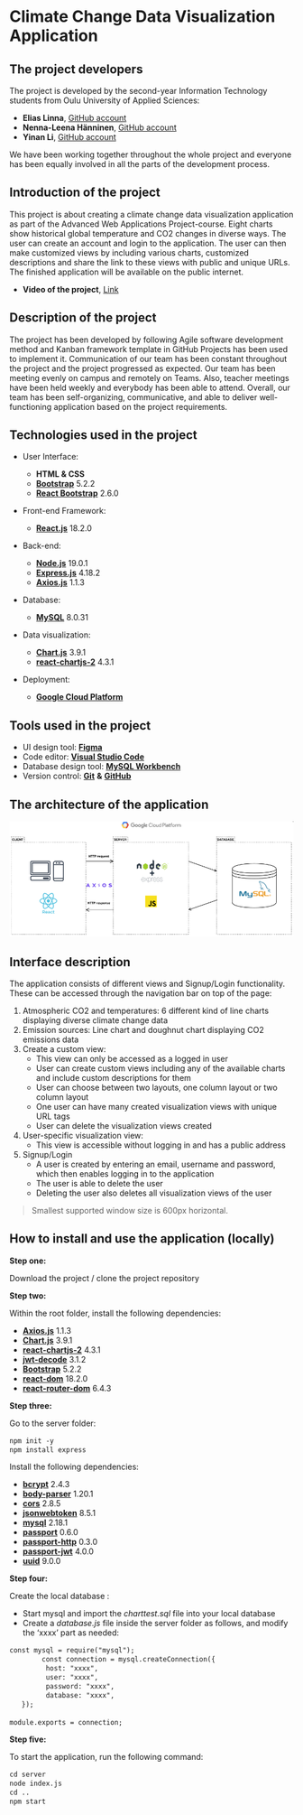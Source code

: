 # Climate Change Data Visualization Application

## The project developers

The project is developed by the second-year Information Technology students from Oulu University of Applied Sciences:

- **Elias Linna**, [GitHub account](https://github.com/eliastom)
- **Nenna-Leena Hänninen**, [GitHub account](https://github.com/nennahanninen)
- **Yinan Li**, [GitHub account](https://github.com/YinanLi1987)

We have been working together throughout the whole project and everyone has been equally involved in all the parts of the development process.

## Introduction of the project

This project is about creating a climate change data visualization application as part of the Advanced Web Applications Project-course. Eight charts show historical global temperature and CO2 changes in diverse ways. The user can create an account and login to the application. The user can then make customized views by including various charts, customized descriptions and share the link to these views with public and unique URLs. The finished application will be available on the public internet.

- **Video of the project**, [Link](https://www.youtube.com/watch?v=JoF_4bJLecE)

## Description of the project

The project has been developed by following Agile software development method and Kanban framework template in GitHub Projects has been used to implement it. Communication of our team has been constant throughout the project and the project progressed as expected. Our team has been meeting evenly on campus and remotely on Teams. Also, teacher meetings have been held weekly and everybody has been able to attend. Overall, our team has been self-organizing, communicative, and able to deliver well-functioning application based on the project requirements.

## Technologies used in the project

- User Interface:

  - **HTML & CSS**
  - [**Bootstrap**](https://github.com/twbs/bootstrap#readme) 5.2.2
  - [**React Bootstrap**](https://react-bootstrap.github.io/) 2.6.0

- Front-end Framework:

  - [**React.js**](https://reactjs.org/) 18.2.0

- Back-end:

  - [**Node.js**](https://nodejs.org/en/) 19.0.1
  - [**Express.js**](https://github.com/expressjs/express) 4.18.2
  - [**Axios.js**](https://github.com/axios/axios#readme) 1.1.3

- Database:

  - [**MySQL**](https://www.mysql.com/) 8.0.31

- Data visualization:

  - [**Chart.js**](https://www.chartjs.org/) 3.9.1
  - [**react-chartjs-2**](https://github.com/reactchartjs/react-chartjs-2#readme) 4.3.1

- Deployment:
  - [**Google Cloud Platform**](https://cloud.google.com/)

## Tools used in the project

- UI design tool: [**Figma**](https://www.figma.com/)
- Code editor: [**Visual Studio Code**](https://code.visualstudio.com/)
- Database design tool: [**MySQL Workbench**](https://www.mysql.com/products/workbench/)
- Version control: [**Git**](https://git-scm.com/) **&** [**GitHub**](https://github.com/)

## The architecture of the application

![Application Architecture Image](./src/Images/ApplicationArchitecture.png)

## Interface description

The application consists of different views and Signup/Login functionality. These can be accessed through the navigation bar on top of the page:

1. Atmospheric CO2 and temperatures: 6 different kind of line charts displaying diverse climate change data
2. Emission sources: Line chart and doughnut chart displaying CO2 emissions data
3. Create a custom view:
   - This view can only be accessed as a logged in user
   - User can create custom views including any of the available charts and include custom descriptions for them
   - User can choose between two layouts, one column layout or two column layout
   - One user can have many created visualization views with unique URL tags
   - User can delete the visualization views created
4. User-specific visualization view:
   - This view is accessible without logging in and has a public address
5. Signup/Login
   - A user is created by entering an email, username and password, which then enables logging in to the application
   - The user is able to delete the user
   - Deleting the user also deletes all visualization views of the user

> Smallest supported window size is 600px horizontal.

## How to install and use the application (locally)

**Step one:**

Download the project / clone the project repository

**Step two:**

Within the root folder, install the following dependencies:

- [**Axios.js**](https://github.com/axios/axios#readme) 1.1.3
- [**Chart.js**](https://www.chartjs.org/) 3.9.1
- [**react-chartjs-2**](https://github.com/reactchartjs/react-chartjs-2#readme) 4.3.1
- [**jwt-decode**](https://github.com/auth0/jwt-decode#readme) 3.1.2
- [**Bootstrap**](https://github.com/twbs/bootstrap#readme) 5.2.2
- [**react-dom**](https://www.npmjs.com/package/react-dom) 18.2.0
- [**react-router-dom**](https://www.npmjs.com/package/react-router-dom) 6.4.3

**Step three:**

Go to the server folder:

```
npm init -y
npm install express
```

Install the following dependencies:

- [**bcrypt**](https://github.com/dcodeIO/bcrypt.js#readme) 2.4.3
- [**body-parser**](https://github.com/expressjs/body-parser#readme) 1.20.1
- [**cors**](https://github.com/expressjs/cors#readme) 2.8.5
- [**jsonwebtoken**](https://github.com/auth0/node-jsonwebtoken#readme) 8.5.1
- [**mysql**](https://github.com/mysqljs/mysql#readme) 2.18.1
- [**passport**](https://github.com/jaredhanson/passport#readme) 0.6.0
- [**passport-http**](https://github.com/jaredhanson/passport-http#readme) 0.3.0
- [**passport-jwt**](https://github.com/themikenicholson/passport-jwt#readme) 4.0.0
- [**uuid**](https://github.com/uuidjs/uuid#readme) 9.0.0

**Step four:**

Create the local database :

- Start mysql and import the _charttest.sql_ file into your local database
- Create a _database.js_ file inside the server folder as follows, and modify the ‘xxxx’ part as needed:

```
const mysql = require("mysql");
        const connection = mysql.createConnection({
         host: "xxxx",
         user: "xxxx",
         password: "xxxx",
         database: "xxxx",
   });

module.exports = connection;
```

**Step five:**

To start the application, run the following command:

```
cd server
node index.js
cd ..
npm start

```
